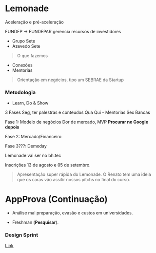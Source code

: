 # Lemonade

Aceleração e pré-aceleração

FUNDEP -> FUNDEPAR
gerencia recursos de investidores

- Grupo Sete
- Azevedo Sete

> O que fazemos

- Conexões
- Mentorias

> Orientação em negócios, tipo um SEBRAE da Startup

### Metodologia

- Learn, Do & Show

3 Fases
Seg, ter palestras e conteudos
Qua Qui - Mentorias
Sex Bancas

Fase 1: Modelo de negócios
Dor de mercado, MVP
**Procurar no Google depois**

Fase 2: Mercado/Financeiro

Fase 3???: Demoday

Lemonade vai ser no bh.tec

Inscrições 13 de agosto e 05 de setembro.

> Apresentação super rápida do Lemonade.
> O Renato tem uma ideia que os caras vão assitir nossos pitchs no final do curso.

# AppProva (Continuação)

- Análise mal preparação, evasão e custos em universidades.

- Freshman (**Pesquisar**).

### Design Sprint

[Link](https://www.amazon.com.br/Design-Sprint-Practical-Guidebook-Building/dp/1491923172)
